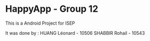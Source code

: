 # HappyApp - Group 12

This is a Android Project for ISEP 

It was done by :
HUANG Léonard - 10506
SHABBIR Rohail - 10543

